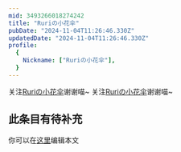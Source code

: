 ```yaml
---
mid: 3493266018274242
title: "Ruriの小花伞"
pubDate: "2024-11-04T11:26:46.330Z"
updatedDate: "2024-11-04T11:26:46.330Z"
profile:
  {
    Nickname: ["Ruriの小花伞"],
  }
---
```


关注[Ruriの小花伞](https://space.bilibili.com/3493266018274242)谢谢喵~ 关注[Ruriの小花伞](https://space.bilibili.com/3493266018274242)谢谢喵~

## 此条目有待补充
你可以在[这里](https://github.com/Yuhanawa/VTuber.ICU-Content/edit/master/v/Ruriの小花伞/index.md)编辑本文
